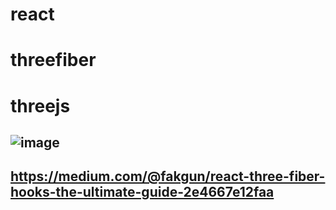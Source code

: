 ﻿# react
# threefiber
# threejs

![image](https://github.com/user-attachments/assets/f5c8f9ce-5a3b-4ed6-bbe3-3f00a9dad078)
-
https://medium.com/@fakgun/react-three-fiber-hooks-the-ultimate-guide-2e4667e12faa
-
